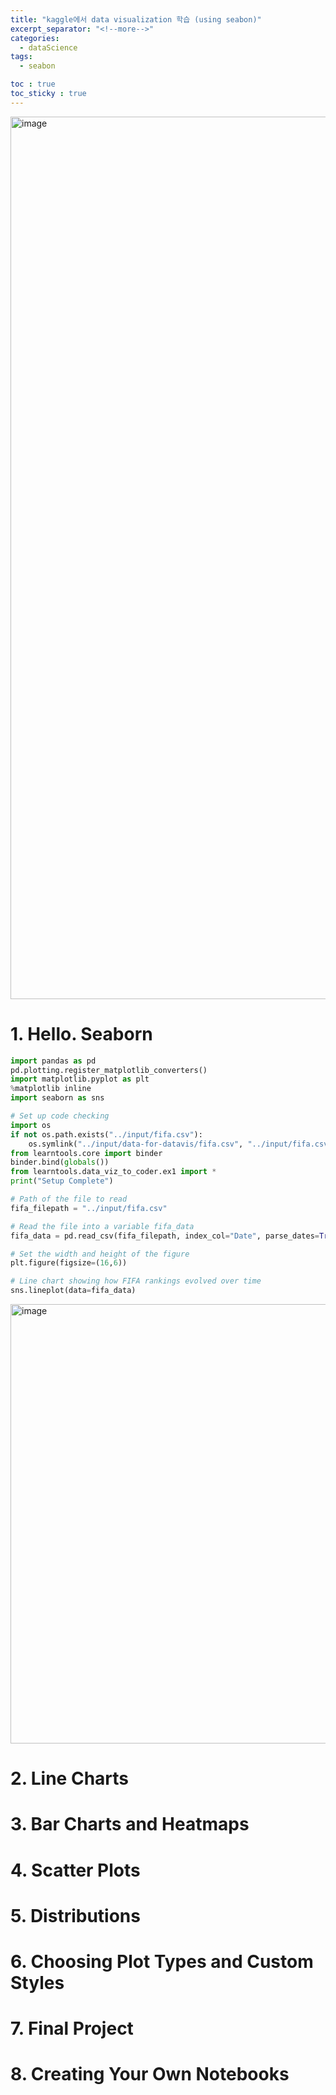 ```yaml
---
title: "kaggle에서 data visualization 학습 (using seabon)"
excerpt_separator: "<!--more-->"
categories:
  - dataScience
tags:
  - seabon

toc : true
toc_sticky : true
---
```


<img width="1412" alt="image" src="https://github.com/younlea/younlea.github.io/assets/1435846/57f76661-028b-47c2-a70d-35ca04b46c29">

# 1. Hello. Seaborn
```python
import pandas as pd
pd.plotting.register_matplotlib_converters()
import matplotlib.pyplot as plt
%matplotlib inline
import seaborn as sns

# Set up code checking
import os
if not os.path.exists("../input/fifa.csv"):
    os.symlink("../input/data-for-datavis/fifa.csv", "../input/fifa.csv")  
from learntools.core import binder
binder.bind(globals())
from learntools.data_viz_to_coder.ex1 import *
print("Setup Complete")

# Path of the file to read
fifa_filepath = "../input/fifa.csv"

# Read the file into a variable fifa_data
fifa_data = pd.read_csv(fifa_filepath, index_col="Date", parse_dates=True)

# Set the width and height of the figure
plt.figure(figsize=(16,6))

# Line chart showing how FIFA rankings evolved over time
sns.lineplot(data=fifa_data)

```
<img width="703" alt="image" src="https://github.com/younlea/younlea.github.io/assets/1435846/ee034a66-4cd6-4fd8-a80e-e6904f64eb28">

# 2. Line Charts

# 3. Bar Charts and Heatmaps

# 4. Scatter Plots

# 5. Distributions

# 6. Choosing Plot Types and Custom Styles

# 7. Final Project

# 8. Creating Your Own Notebooks

